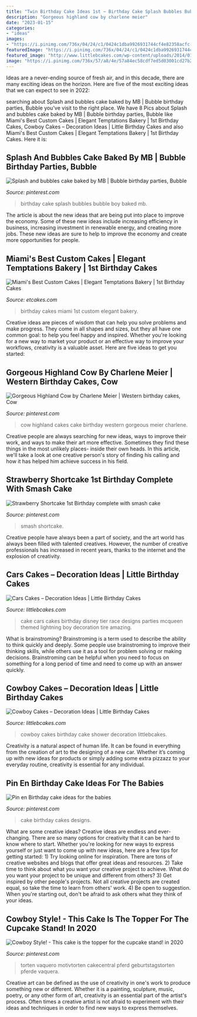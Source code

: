 ```yaml
---
title: "Twin Birthday Cake Ideas 1st ~ Birthday Cake Splash Bubbles Bubble Boy Baked Mb"
description: "Gorgeous highland cow by charlene meier"
date: "2023-01-15"
categories:
- "ideas"
images:
- "https://i.pinimg.com/736x/04/24/c1/0424c1dba9926931744cf4e82358acfc---birthday-cakes-birthday-cake-designs.jpg"
featuredImage: "https://i.pinimg.com/736x/04/24/c1/0424c1dba9926931744cf4e82358acfc---birthday-cakes-birthday-cake-designs.jpg"
featured_image: "http://www.littlebcakes.com/wp-content/uploads/2014/01/Cars-Cakes.jpg"
image: "https://i.pinimg.com/736x/57/a8/4e/57a84ec58cdf7ed5d03001cd27b23483.jpg"
---
```



Ideas are a never-ending source of fresh air, and in this decade, there are many exciting ideas on the horizon. Here are five of the most exciting ideas that we can expect to see in 2022: 

	

		
searching about Splash and bubbles cake baked by MB | Bubble birthday parties, Bubble you've visit to the right place. We have 8 Pics about Splash and bubbles cake baked by MB | Bubble birthday parties, Bubble like Miami&#039;s Best Custom Cakes | Elegant Temptations Bakery | 1st Birthday Cakes, Cowboy Cakes – Decoration Ideas | Little Birthday Cakes and also Miami&#039;s Best Custom Cakes | Elegant Temptations Bakery | 1st Birthday Cakes. Here it is:
		
    
## Splash And Bubbles Cake Baked By MB | Bubble Birthday Parties, Bubble

<img loading=lazy src="https://i.pinimg.com/736x/57/a8/4e/57a84ec58cdf7ed5d03001cd27b23483.jpg" onerror="this.onerror=null;this.src='https://tse1.mm.bing.net/th?id=OIP.YTuPUVutKOFyMPUF33VSCQHaNJ&amp;pid=15.1';" alt="Splash and bubbles cake baked by MB | Bubble birthday parties, Bubble">

_Source: pinterest.com_

>birthday cake splash bubbles bubble boy baked mb. 

	

The article is about the new ideas that are being put into place to improve the economy. Some of these new ideas include increasing efficiency in business, increasing investment in renewable energy, and creating more jobs. These new ideas are sure to help to improve the economy and create more opportunities for people.

    
## Miami&#039;s Best Custom Cakes | Elegant Temptations Bakery | 1st Birthday Cakes

<img loading=lazy src="https://www.etcakes.com/wp-content/uploads/2017/04/21-5028-pp_gallery/Miami-Birthday-Cakes-0001.jpg" onerror="this.onerror=null;this.src='https://tse3.mm.bing.net/th?id=OIP.Sr_VqIFh-D5UXbx_TSZY7AHaKS&amp;pid=15.1';" alt="Miami&#039;s Best Custom Cakes | Elegant Temptations Bakery | 1st Birthday Cakes">

_Source: etcakes.com_

>birthday cakes miami 1st custom elegant bakery. 

	

Creative ideas are pieces of wisdom that can help you solve problems and make progress. They come in all shapes and sizes, but they all have one common goal: to help you feel happy and inspired. Whether you're looking for a new way to market your product or an effective way to improve your workflows, creativity is a valuable asset. Here are five ideas to get you started: 

    
## Gorgeous Highland Cow By Charlene Meier | Western Birthday Cakes, Cow

<img loading=lazy src="https://i.pinimg.com/736x/7f/2f/87/7f2f87f918bc9df84476fec958001dcf.jpg" onerror="this.onerror=null;this.src='https://tse2.mm.bing.net/th?id=OIP.Aw49nKTGqFRvuLrsV6cXZwHaLt&amp;pid=15.1';" alt="Gorgeous Highland Cow by Charlene Meier | Western birthday cakes, Cow">

_Source: pinterest.com_

>cow highland cakes cake birthday western gorgeous meier charlene. 

	

Creative people are always searching for new ideas, ways to improve their work, and ways to make their art more effective. Sometimes they find these things in the most unlikely places- inside their own heads. In this article, we'll take a look at one creative person's story of finding his calling and how it has helped him achieve success in his field.

    
## Strawberry Shortcake 1st Birthday Complete With Smash Cake

<img loading=lazy src="https://i.pinimg.com/736x/4a/db/08/4adb0845b1ec4f6d813e841784969054.jpg" onerror="this.onerror=null;this.src='https://tse2.mm.bing.net/th?id=OIP.DnMa9f5b_Vd9J6kO2KfN4gHaJ3&amp;pid=15.1';" alt="Strawberry Shortcake 1st Birthday complete with smash cake">

_Source: pinterest.com_

>smash shortcake. 

	

Creative people have always been a part of society, and the art world has always been filled with talented creatives. However, the number of creative professionals has increased in recent years, thanks to the internet and the explosion of creativity.

    
## Cars Cakes – Decoration Ideas | Little Birthday Cakes

<img loading=lazy src="http://www.littlebcakes.com/wp-content/uploads/2014/01/Cars-Cakes.jpg" onerror="this.onerror=null;this.src='https://tse1.mm.bing.net/th?id=OIP.V1P7y-NktjGbMGmGn9Oq3AHaKs&amp;pid=15.1';" alt="Cars Cakes – Decoration Ideas | Little Birthday Cakes">

_Source: littlebcakes.com_

>cake cars cakes birthday disney tier race designs parties mcqueen themed lightning boy decoration tire amazing. 

	

What is brainstroming?
Brainstroming is a term used to describe the ability to think quickly and deeply. Some people use brainstroming to improve their thinking skills, while others use it as a tool for problem solving or making decisions. Brainstroming can be helpful when you need to focus on something for a long period of time and need to come up with an answer quickly.

    
## Cowboy Cakes – Decoration Ideas | Little Birthday Cakes

<img loading=lazy src="http://www.littlebcakes.com/wp-content/uploads/2014/02/Cowboy-Birthday-Cakes.jpg" onerror="this.onerror=null;this.src='https://tse2.mm.bing.net/th?id=OIP.ySWsZUgN9ctnqLfRWKQOJgHaFj&amp;pid=15.1';" alt="Cowboy Cakes – Decoration Ideas | Little Birthday Cakes">

_Source: littlebcakes.com_

>cowboy cakes birthday cake shower decoration littlebcakes. 

	

Creativity is a natural aspect of human life. It can be found in everything from the creation of art to the designing of a new car. Whether it’s coming up with new ideas for products or simply adding some extra pizzazz to your everyday routine, creativity is essential for any individual.

    
## Pin En Birthday Cake Ideas For The Babies

<img loading=lazy src="https://i.pinimg.com/736x/04/24/c1/0424c1dba9926931744cf4e82358acfc---birthday-cakes-birthday-cake-designs.jpg" onerror="this.onerror=null;this.src='https://tse1.mm.bing.net/th?id=OIP.-KMrQf5e4gOFfaRKKqwnHAHaLH&amp;pid=15.1';" alt="Pin en Birthday cake ideas for the babies">

_Source: pinterest.com_

>cake birthday cakes designs. 

	

What are some creative ideas?
Creative ideas are endless and ever-changing. There are so many options for creativity that it can be hard to know where to start. Whether you're looking for new ways to express yourself or just want to come up with new ideas, here are a few tips for getting started: 1) Try looking online for inspiration. There are tons of creative websites and blogs that offer great ideas and resources. 2) Take time to think about what you want your creative project to achieve. What do you want your project to be unique and different from others? 3) Get inspired by other people's projects. Not all creative projects are created equal, so take the time to learn from others' work. 4) Be open to suggestion. When you're starting out, don't be afraid to ask others what they think of your ideas.

    
## Cowboy Style! - This Cake Is The Topper For The Cupcake Stand! In 2020

<img loading=lazy src="https://i.pinimg.com/736x/17/f0/55/17f05545455588d72a830356ba02c4a7.jpg" onerror="this.onerror=null;this.src='https://tse3.mm.bing.net/th?id=OIP.9iMelDuzNUht9vMAswZLGAAAAA&amp;pid=15.1';" alt="Cowboy Style! - This cake is the topper for the cupcake stand! in 2020">

_Source: pinterest.com_

>torten vaquero motivtorten cakecentral pferd geburtstagstorten pferde vaquera. 

	

Creative art can be defined as the use of creativity in one's work to produce something new or different. Whether it is a painting, sculpture, music, poetry, or any other form of art, creativity is an essential part of the artist's process. Often times a creative artist is not afraid to experiment with their ideas and techniques in order to find new ways to express themselves.

